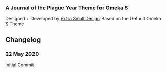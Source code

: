 ### A Journal of the Plague Year Theme for Omeka S
Designed + Developed by [Extra Small Design](http://extrasmalldesign.com)
Based on the Default Omeka S Theme

## Changelog
### 22 May 2020
Initial Commit
